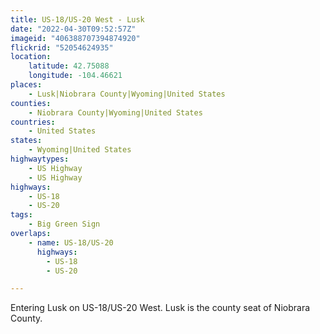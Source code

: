```yaml
---
title: US-18/US-20 West - Lusk
date: "2022-04-30T09:52:57Z"
imageid: "406388707394874920"
flickrid: "52054624935"
location:
    latitude: 42.75088
    longitude: -104.46621
places:
    - Lusk|Niobrara County|Wyoming|United States
counties:
    - Niobrara County|Wyoming|United States
countries:
    - United States
states:
    - Wyoming|United States
highwaytypes:
    - US Highway
    - US Highway
highways:
    - US-18
    - US-20
tags:
    - Big Green Sign
overlaps:
    - name: US-18/US-20
      highways:
        - US-18
        - US-20

---
```

Entering Lusk on US-18/US-20 West.  Lusk is the county seat of Niobrara County.